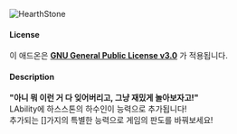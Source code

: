 ![HearthStone](https://user-images.githubusercontent.com/30228621/149671572-26f5ca01-66fc-4dd8-b56a-0451b839be22.png)

#### License
이 애드온은 [**GNU General Public License v3.0**](https://www.gnu.org/licenses/gpl-3.0.en.html) 가 적용됩니다. 

#### Description
**"아니 뭐 이런 거 다 잊어버리고, 그냥 재밌게 놀아보자고!"**\
LAbility에 하스스톤의 하수인이 능력으로 추가됩니다!\
추가되는 []가지의 특별한 능력으로 게임의 판도를 바꿔보세요!
